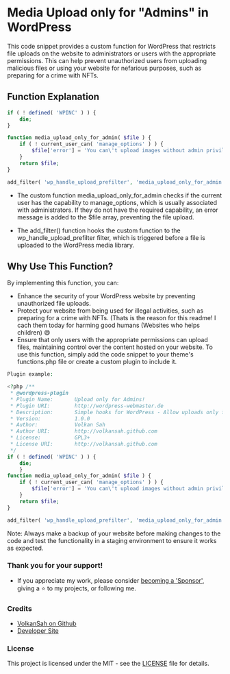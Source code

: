 # Media Upload only for "Admins" in WordPress

This code snippet provides a custom function for WordPress that restricts file uploads on the website to administrators or users with the appropriate permissions. This can help prevent unauthorized users from uploading malicious files or using your website for nefarious purposes, such as preparing for a crime with NFTs.

## Function Explanation
```php
if ( ! defined( 'WPINC' ) ) {
    die;
}

function media_upload_only_for_admin( $file ) {
    if ( ! current_user_can( 'manage_options' ) ) {
        $file['error'] = 'You can\'t upload images without admin privileges!';
    }
    return $file;
}

add_filter( 'wp_handle_upload_prefilter', 'media_upload_only_for_admin' );
```

- The custom function media_upload_only_for_admin checks if the current user has the capability to manage_options, which is usually associated with administrators. If they do not have the required capability, an error message is added to the $file array, preventing the file upload.

- The add_filter() function hooks the custom function to the wp_handle_upload_prefilter filter, which is triggered before a file is uploaded to the WordPress media library.

## Why Use This Function?
By implementing this function, you can:

- Enhance the security of your WordPress website by preventing unauthorized file uploads.
- Protect your website from being used for illegal activities, such as preparing for a crime with NFTs. (Thats is the reason for this readme! I cach them today for harming good humans (Websites who helps children) :smile:
- Ensure that only users with the appropriate permissions can upload files, maintaining control over the content hosted on your website.
To use this function, simply add the code snippet to your theme's functions.php file or create a custom plugin to include it.
```php
Plugin example: 

<?php /**
 * @wordpress-plugin
 * Plugin Name:       Upload only for Admins!
 * Plugin URI:        http://wordpress-webmaster.de
 * Description:       Simple hooks for WordPress - Allow uploads only for Admins!
 * Version:           1.0.0
 * Author:            Volkan Sah 
 * Author URI:        http://volkansah.github.com
 * License:           GPL3+
 * License URI:       http://volkansah.github.com
 */
if ( ! defined( 'WPINC' ) ) {
	die;
	}
function media_upload_only_for_admin( $file ) {
    if ( ! current_user_can( 'manage_options' ) ) {
        $file['error'] = 'You can\'t upload images without admin privileges!';
    }
    return $file;
}

add_filter( 'wp_handle_upload_prefilter', 'media_upload_only_for_admin' );
```


Note: Always make a backup of your website before making changes to the code and test the functionality in a staging environment to ensure it works as expected.

### Thank you for your support!
- If you appreciate my work, please consider [becoming a 'Sponsor'](https://github.com/sponsors/volkansah), giving a :star: to my projects, or following me. 
### Credits
- [VolkanSah on Github](https://github.com/volkansah)
- [Developer Site](https://volkansah.github.io)

### License
This project is licensed under the MIT - see the [LICENSE](LICENSE) file for details.



